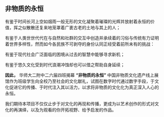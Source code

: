 ## 非物质的永恒

有鉴于时间长河上空如烟雨一般无形的文化凝聚着璀璨的光辉并放射着永恒的价值，挥之似散散还复来地笼罩着广袤古老的土地与其上的人；

有鉴于人类世世代代在与自然和社群的交互中创造并承续着的习俗与传统有力证明着世界多样性，然而如今各民族不可剥夺的身份认同正经受着前所未有的挑战：

有鉴于现代社会广泛面临的困境从过去的智慧中能够寻求新机；

有鉴于悠久文化受到时代浪潮冲蚀却也可以借之帮助自身延续；

**因此，** 华师大二附中二六届四班揭幕 **“非物质的永恒”** 中国非物质文化遗产线上展馆作为班级学生向全校乃至社会的文化献礼，试图在数字时代通过数字手段，于文化促进它的传播、于时代注入其以活力，以求将非物质的文化化为真正深入人心的永恒。

我们期待本项目不仅仅止步于对文化的再现和传播，更成为以艺术创作的形式对文化的再演绎，以及为观看的你开拓视野、给予启发的作品。